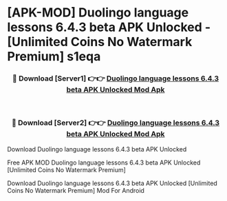 # [APK-MOD] Duolingo  language lessons 6.4.3 beta APK Unlocked - [Unlimited Coins No Watermark Premium] s1eqa



<div align="center">
<h3>🔴 Download [Server1] 👉👉 <a href="https://momento.my/?title=Duolingo__language_lessons_6.4.3_beta_APK_Unlocked">Duolingo  language lessons 6.4.3 beta APK Unlocked Mod Apk</a></h3><br>

<h3>🔴 Download [Server2] 👉👉 <a href="https://momento.my/?title=Duolingo__language_lessons_6.4.3_beta_APK_Unlocked">Duolingo  language lessons 6.4.3 beta APK Unlocked Mod Apk</a></h3>
</div>



Download Duolingo  language lessons 6.4.3 beta APK Unlocked 

Free APK MOD Duolingo  language lessons 6.4.3 beta APK Unlocked [Unlimited Coins No Watermark Premium]

Download Duolingo  language lessons 6.4.3 beta APK Unlocked [Unlimited Coins No Watermark Premium] Mod For Android

